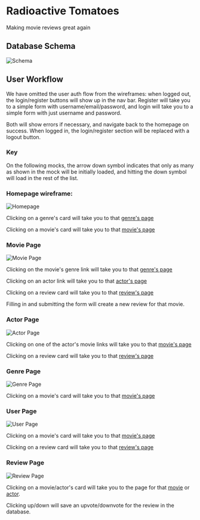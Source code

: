 # Radioactive Tomatoes
Making movie reviews great again


## Database Schema
![Schema](readme-images/schema.png)

## User Workflow
We have omitted the user auth flow from the wireframes: when logged out, the login/register buttons will show up in the nav bar.  Register will take you to a simple form with username/email/password, and login will take you to a simple form with just username and password.

Both will show errors if necessary, and navigate back to the homepage on success.  When logged in, the login/register section will be replaced with a logout button.

### Key
On the following mocks, the arrow down symbol indicates that only as many as shown in the mock will be initially loaded, and hitting the down symbol will load in the rest of the list.


### Homepage wireframe:
![Homepage](wireframes/homepage.png)

Clicking on a genre's card will take you to that [genre's page](#genre-page)

Clicking on a movie's card will take you to that [movie's page](#movie-page)


### Movie Page
![Movie Page](wireframes/movie-page.png)

Clicking on the movie's genre link will take you to that [genre's page](#genre-page)

Clicking on an actor link will take you to that [actor's page](#actor-page)

Clicking on a review card will take you to that [review's page](#review-page)

Filling in and submitting the form will create a new review for that movie.

### Actor Page
![Actor Page](wireframes/actor-page.png)

Clicking on one of the actor's movie links will take you to that [movie's page](#movie-page)

Clicking on a review card will take you to that [review's page](#review-page)

### Genre Page
![Genre Page](wireframes/genre-page.png)

Clicking on a movie's card will take you to that [movie's page](#movie-page)

### User Page
![User Page](wireframes/user-page.png)

Clicking on a movie's card will take you to that [movie's page](#movie-page)

Clicking on a review card will take you to that [review's page](#review-page)


### Review Page
![Review Page](wireframes/review-page.png)

Clicking on a movie/actor's card will take you to the page for that [movie](#movie-page) or [actor](#actor-page).

Clicking up/down will save an upvote/downvote for the review in the database.
